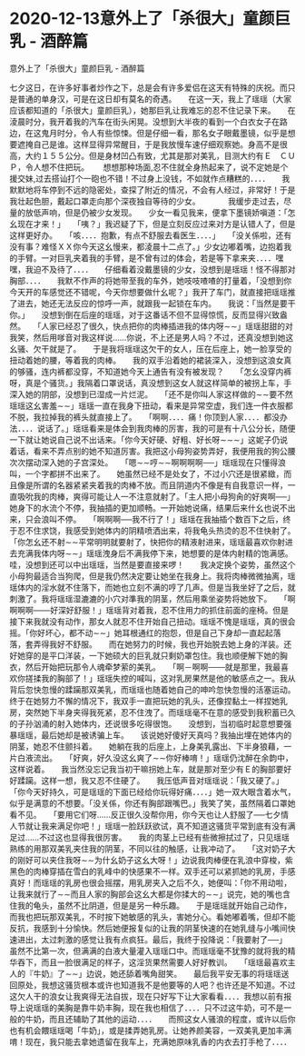# 2020-12-13意外上了「杀很大」童颜巨乳 - 酒醉篇



意外上了「杀很大」童颜巨乳 - 酒醉篇



七夕这日，在许多好事者炒作之下，总是会有许多爱侣在这天有特殊的庆祝。而只是普通的单身汉，可是在这日却有莫名的奇遇。　　在这一天，我上了瑶瑶（大家应该都知道的「杀很大」童颜巨乳），她那巨乳让我难忘的忍不住记录下来。　　在淩晨时分，我开着我的汽车在街头闲晃。没想到大半夜的看到一个白衣女子在路边，在这鬼月时分，令人有些惊悚。但是仔细一看，那名女子眼戴墨镜，似乎是想要遮掩自己是谁。这样显得异常醒目，于是我放慢车速仔细观察她。身高不是很高，大约１５５公分。但是身材凹凸有致，尤其是那对美乳，目测大约有Ｅ　ＣＵＰ，令人想不住把玩。　　 想想那种场面,忍不住就全身热起来了，说不定她是个援交妹,过去搭讪打个一砲也不错！不过身上没钱，不如就作点糟糕的．．．．　　我默默地将车停到不远的隐密处，查探了附近的情况，不会有人经过，非常好！于是我壮起色胆，戴起口罩走向那个深夜独自等待的少女。　　　　我缓步走过去，尽量的放低声响，但是仍被少女发现。　　少女一看见我来，便拿下墨镜娇嗔道：「怎幺现在才来！」　　「咦？」我迟疑了下，但是立刻反应过来对方是认错人了，但是这样更好办。　　「咳．．．．抱歉，有点不舒服去看医生．．．．」　　「没关係啦，还有没有事？难怪ＸＸ你今天这幺慢来，都淩晨十二点了。」少女边嘟着嘴，边抱着我的手臂。一对巨乳夹着我的手臂，是不曾有过的体会，若是等下拿来夹．．．．嘿嘿，我迫不及待了．．．．　　仔细看着没戴墨镜的少女，没想到是瑶瑶！怪不得那对胸部．．．．　　我默不作声的将她带至我的车外，她吱吱喳喳的打量着，「没想到你今天开的车感觉还不错呢，今天你想要做什幺呢？」我开了车门，就直接把瑶瑶推了进去，她还无法反应的惊呼一声，就跟我一起锁在车内。　　我说：「当然是要干你。」　　没想到倒在后座的瑶瑶，对于这番话不但不显得惊慌，反而显得兴致盎然。　　「人家已经忍了很久，快点把你的肉棒插进我的体内呀∼∼」瑶瑶甜甜的对我笑，然后用嗲音对我这样说……你说，不上还是男人吗？不过，还真没想到她这幺骚、欠干就是了。　　于是我将瑶瑶这欠干的女人，压在后座上，她一脸享受的扭动着她的腰，等着我的肉棒。　　我的双手沿着她的裙装深入，没想到这浪女真的够骚，连内裤都没穿，不知道她今天上通告有没有被发现？　　「怎幺没穿内裤呀，真是个骚货。」我隔着口罩说话，真没想到这女人就这样简单的被拐上车，手深入她的阴部，没想到已湿成一片烂泥。　　「还不是你叫人家这样做的∼∼要不然瑶瑶这幺害羞∼∼」瑶瑶一直在我身下扭动，看来是异常空虚，我们连一件衣服都不脱，我拉掉我的裤头就直接上了。　　「啊啊．．．．痛！你顶到人家．．．．都没办法．．．．说话了。」瑶瑶看来是体会到我肉棒的厉害，我的可是有十八公分长，随便一下就让她说自己说不出话来。「你今天好硬、好粗、好长呀∼∼∼」这妮子仍说着话，看来不弄点别的她不知道厉害。我把这小母狗姿势弄好，我便用我的狗公腰次次摆动深入她的子宫深处。　　「嗯∼∼哼∼∼啊啊啊啊──」瑶瑶现在只懂得浪叫，一个字都拼不出来了。　　她虽然已经不是处女了，不过小穴还是很紧緻，而且像是所谓的名器紧紧夹着我的肉棒不放。而且阴道内不像是有自我意识一样，一直吸吮我的肉棒，爽得可能让人一不注意就射了。「主人把小母狗肏的好爽啊──」她身下的水流个不停，我抽插的更加顺畅。一开始她说痛，结果后来什幺也说不出来，只会浪叫不停。　　「啊啊啊──我不行了！」瑶瑶在我抽插个数百下之后，终于忍不住求饶，我感受到她体内的阴精喷洒出来，将我龟头热烫的忍不住快射了。　　「你怎幺还不射∼∼平常明明就要射了，快把你的精液射进来，瑶瑶最喜欢你射进去充满我体内呀∼∼」瑶瑶洩身后不满我停下来，她想要的是体内射精的饱满感。哇，没想到还可以中出瑶瑶，当然是要直接来啰！　　我决定换个姿势，虽然这个小母狗最适合当狗爬，但是我仍然决定要让她坐在我身上。我将肉棒微微抽离，瑶瑶体内的淫水就不住落下，而她也立刻不满的哼了几声。但是当我坐好了之后，就刺激了。我将瑶瑶湿漉漉的小穴对準我的阴茎，然后用乘坐姿势将她放下。　　「啊啊啊啊───好深好舒服！」瑶瑶背对着我，忍不住用力的抓住前面的座椅。但是接下来我就没有动作，那女人就忍不住开始自己扭动。瑶瑶不愧是瑶瑶，真的很会摇。「你好坏心，都不动∼∼」她耳根通红的抱怨，但是自己下身却一直起起落落，套弄得我好不舒服。　　而在她努力的时候，我也开始脱去她上身的洋装。还好她穿的是平口洋装，一下她硕大的巨乳就只剩奶罩包住。我也顺便解下她的胸衣，然后开始把玩那令人魂牵梦萦的美乳。　　「啊－啊啊───就是那里，我最喜欢你搓揉我的胸部了！」瑶瑶失控的喊叫，这对乳房果然是他的敏感点之一。我从背后忽快忽慢的蹂躏那双美乳，而瑶瑶也随着她自己的呻吟忽快忽慢的活塞运动。终于在她努力不懈的情况下，我双手一直把玩她的乳头，还像捏黏土一样捏她乳房，突然她下半身夹得我死紧，忍不住洩了。而瑶瑶毫不在意的感受到我积蓄已久的子孙汹涌的射入她体内，还说很多吃得很饱。　　没想到，当初临时起意想要强暴瑶瑶，最后她却是被诱骗上车。　　该说她好傻好天真吗？我抽出埋在她体内的阴茎，她忍不住颤抖着。　　她躺在我的后座上，上身美乳露出、下半身狼藉，一片白液流出。　　「好爽，好久没这幺爽了∼∼你好棒唷！」瑶瑶仍沈醉在余韵中，这样说着。　　我当然没忘记我当初干嘛拐她上车，就是那对至少有Ｅ的胸部要好好蹂躏。这样一想，我又忍不住硬了。　　我压低声音对瑶瑶说：「我又硬了。」　　「你今天好持久，可是瑶瑶的下面已经给你玩得好痛．．．．」她一双大眼含着水气，似乎是满意的不想要。「没关係，你还有胸部跟嘴巴。」我笑了笑，虽然隔着口罩她看不见。　　「要用它们呀……反正很久没帮你用，你今天也让人舒服了──七夕情人节就让我来满足你吧！」瑶瑶一脸跃跃欲试，真不知道这骚货平常到底有没有满足过……不过这也显得我很厉害。　　我的肉茎上已经有些微擦拭过了，只见瑶瑶熟练的用那双美乳夹住我的阴茎，不同以往的触感，让我冲动了。　　「这对奶子大的刚好可以夹住我呀∼∼为什幺奶子这幺大呀！」边说我肉棒便在乳浪中穿梭，紫黑色的肉棒穿插在雪白的乳峰中的快感果不一样。双手还可以紧抓她的乳房，手感真好！而瑶瑶的乳房也很会摇摆，用乳房夹入之后不久，她便叫：「你不用动啦，让我来就行了∼∼而且人家的胸部会这幺大都是你揉大的∼∼」说完，她的嘴也含住我的龟头，虽然不比阴道，但是是另一种乐趣。　　于是瑶瑶就开始自己动作，而我也把玩那双美乳，不时按下她敏感的乳头，害她分心。看她嘟着嘴，但却不能反抗，我感到十分愉快。然后她便报复似的让我的阴茎快速的在她乳缝与小嘴间快速进出，太过刺激的感觉让我有点疯狂。最后，我终于投降说：「我要射了──」　　虽然不比第一次，但满满的白液大量灌入瑶瑶口中。而瑶瑶毫不犹豫的就将我的精华吞下，而且一脸很满足的样子，这淫货果然需要人好好教训。　　「瑶瑶最喜欢主人的『牛奶』了∼∼」边说，她还舔着嘴角甜笑。　　最后我平安无事的将瑶瑶送回原处，我想这骚货根本或许也知道我不是他要等的人吧？也许还是不知道。不过这欠人干的浪女让我爽得无法自拔，现在只好写下让大家看看．．．．我想以前有报导上说瑶瑶的美胸是靠牛奶丰胸，现在我也相信了．．．．只不过这牛奶，可不是一般的牛奶，而且还辅助了其他的运动．．．．　　而照这女人骚浪的程度，或许以后你也有机会餵瑶瑶喝「牛奶」，或是揉弄她乳房。让她养颜美容，一双美乳更加丰满唷！现在，我只能去拿她遗留在我车上，充满她原味乳香的内衣去打手枪了．．．．


